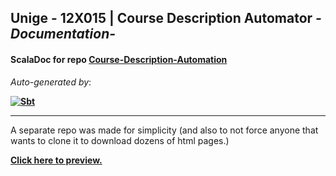 ## Unige - 12X015 | Course Description Automator _-Documentation-_


#### ScalaDoc for repo [Course-Description-Automation](https://github.com/David-Kyrat/Course-Description-Automation)


_Auto-generated by_:

<a href="https://www.scala-sbt.org/">


__![Sbt](https://img.shields.io/badge/Sbt-DC322F?style=for-the-badge&logo=scala&logoColor=brown)__


</a>


----


A separate repo was made for simplicity (and also to not force anyone that wants to clone it to download dozens of html pages.)


__[Click here to preview.](https://raw.githack.com/David-Kyrat/Course-Description-Automation-Docs/master/ch/index.html)__
